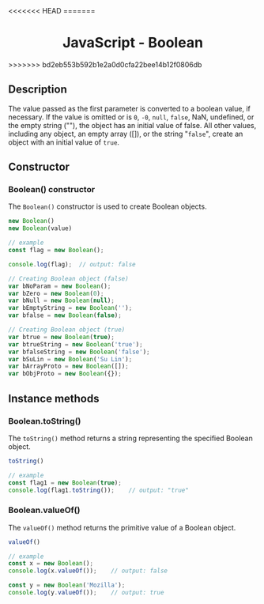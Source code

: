 <link rel="stylesheet" href="https://cdn.jsdelivr.net/npm/bootstrap-icons@1.5.0/font/bootstrap-icons.css">
<<<<<<< HEAD
<link rel="stylesheet" href="../../lib/doc_style.css">
=======
<link rel="stylesheet" href="../source.css">

<h1 style="text-align:center;">JavaScript - Boolean</h1>
>>>>>>> bd2eb553b592b1e2a0d0cfa22bee14b12f0806db

## Description

The value passed as the first parameter is converted to a boolean value, if necessary. If the value is omitted or is `0`, `-0`, `null`, `false`, NaN, undefined, or the empty string (""), the object has an initial value of false. All other values, including any object, an empty array ([]), or the string "`false`", create an object with an initial value of `true`.

## Constructor

### Boolean() constructor
The `Boolean()` constructor is used to create Boolean objects.
```js
new Boolean()
new Boolean(value)

// example
const flag = new Boolean();

console.log(flag);  // output: false

// Creating Boolean object (false)
var bNoParam = new Boolean();
var bZero = new Boolean(0);
var bNull = new Boolean(null);
var bEmptyString = new Boolean('');
var bfalse = new Boolean(false);

// Creating Boolean object (true)
var btrue = new Boolean(true);
var btrueString = new Boolean('true');
var bfalseString = new Boolean('false');
var bSuLin = new Boolean('Su Lin');
var bArrayProto = new Boolean([]);
var bObjProto = new Boolean({});
```

## Instance methods

### Boolean.toString()
The `toString()` method returns a string representing the specified Boolean object.
```js
toString()

// example
const flag1 = new Boolean(true);
console.log(flag1.toString());    // output: "true"
```

### Boolean.valueOf()
The `valueOf()` method returns the primitive value of a Boolean object.
```js
valueOf()

// example
const x = new Boolean();
console.log(x.valueOf());    // output: false

const y = new Boolean('Mozilla');
console.log(y.valueOf());    // output: true
```


